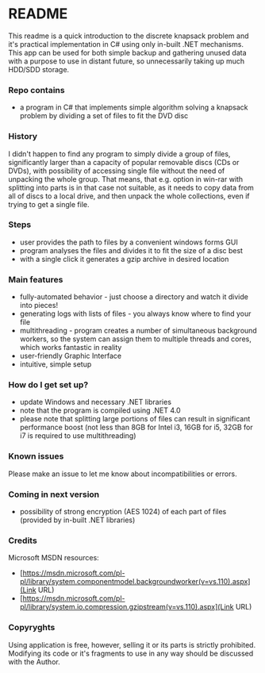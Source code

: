 # README #

This readme is a quick introduction to the discrete knapsack problem and it's practical implementation in C# using only in-built .NET mechanisms. This app can be used for both simple backup and gathering unused data with a purpose to use in distant future, so unnecessarily taking up much HDD/SDD storage.

### Repo contains ###
* a program in C# that implements simple algorithm solving a knapsack problem by dividing a set of files to fit the DVD disc 

### History ###
I didn't happen to find any program to simply divide a group of files, significantly larger than a capacity of popular removable discs (CDs or DVDs), with possibility of accessing single file without the need of unpacking the whole group. That means, that e.g. option in win-rar with splitting into parts is in that case not suitable, as it needs to copy data from all of discs to a local drive, and then unpack the whole collections, even if trying to get a single file.

### Steps ###

- user provides the path to files by a convenient windows forms GUI
- program analyses the files and divides it to fit the size of a disc best
- with a single click it generates a gzip archive in desired location


### Main features ###

* fully-automated behavior - just choose a directory and watch it divide into pieces!
* generating logs with lists of files - you always know where to find your file
* multithreading - program creates a number of simultaneous background workers, so the system can assign them to multiple threads and cores, which works fantastic in reality 
* user-friendly Graphic Interface
* intuitive, simple setup 

### How do I get set up? ###

* update Windows and necessary .NET libraries
* note that the program is compiled using .NET 4.0
* please note that splitting large portions of files can result in significant performance boost (not less than 8GB for Intel i3, 16GB for i5,  32GB for i7 is required to use multithreading)

### Known issues ###
Please make an issue to let me know about incompatibilities or errors.

### Coming in next version ###
* possibility of strong encryption (AES 1024) of each part of files (provided by in-built .NET libraries)

### Credits ####
Microsoft MSDN resources:
* [https://msdn.microsoft.com/pl-pl/library/system.componentmodel.backgroundworker(v=vs.110).aspx](Link URL)
* [https://msdn.microsoft.com/pl-pl/library/system.io.compression.gzipstream(v=vs.110).aspx](Link URL)
### Copyryghts ###
Using application is free, however, selling it or its parts is strictly prohibited. Modifying its code or it's fragments to use in any way should be discussed with the Author.